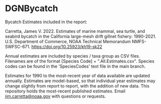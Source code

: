 # DGNBycatch
 Bycatch Estimates included in the report:
 
Carretta, James V. 2022. Estimates of marine mammal, sea turtle, and seabird bycatch in the California large-mesh drift gillnet fishery: 1990-2021. U.S. Department of Commerce, NOAA Technical Memorandum NMFS-SWFSC-671. https://doi.org/10.25923/kh19-sk22

Annual estimates are included by species / taxa group as CSV files. Filenames are of the format [Species Code] + ".All.Estimates.csv".  Species codes can be found in the 'SpeciesCodes' text file in the main branch.

Estimates for 1990 to the most-recent year of data available are updated annually. Estimates are model-based, so that individual year estimates may change slightly from report to report, with the addition of new data.  This repository holds the most-recent published estimates. Email jim.carretta@noaa.gov with questions or requests.


